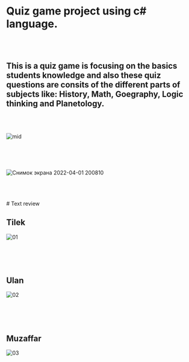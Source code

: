 # Quiz game project using c# language.
<br>
<br/>

## This is a quiz game is focusing on the basics students knowledge and also these quiz questions are consits of the different parts of subjects like: History, Math, Goegraphy, Logic thinking and Planetology.  
<br>
<br/>

![mid](https://user-images.githubusercontent.com/60467856/161280284-51ecf743-4375-4ad2-8ec5-efd715841ad1.gif)
<br>
<br>

<br/>
<br/>

![Снимок экрана 2022-04-01 200810](https://user-images.githubusercontent.com/60467856/161280846-016992b6-a7f7-41f4-888d-3909f535b9f6.png)
<br>
<br>

<br/>
<br/>
# Text review

## Tilek
![01](https://user-images.githubusercontent.com/60467856/161282808-29ad0bac-16a7-44c1-af95-9184ea598010.png)
<br>
<br>

<br/>
<br/>

## Ulan
![02](https://user-images.githubusercontent.com/60467856/161283435-9978faac-48cd-4739-9580-f439949736bb.png)
<br>
<br>

<br/>
<br/>

## Muzaffar
![03](https://user-images.githubusercontent.com/60467856/161284230-f264e639-e022-48f4-a0d6-925713001ae2.png)

